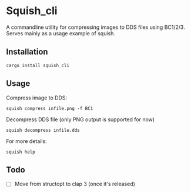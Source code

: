 # Squish_cli
A commandline utility for compressing images to DDS files using BC1/2/3. Serves mainly as a usage example of squish.

## Installation
```
cargo install squish_cli
```

## Usage
Compress image to DDS:
```
squish compress infile.png -f BC1
```

Decompress DDS file (only PNG output is supported for now)
```
squish decompress infile.dds
```

For more details:
```
squish help
```

## Todo
* [ ] Move from structopt to clap 3 (once it's released)
